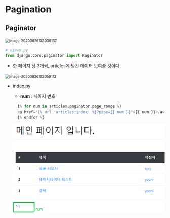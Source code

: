 # Pagination

## Paginator

<img src="C:\Users\sec\AppData\Roaming\Typora\typora-user-images\image-20200626103036137.png" alt="image-20200626103036137" style="zoom:80%;" />

```python
# views.py
from django.core.paginator import Paginator
```

* 한 페이지 당 3개씩, articles에 담긴 데이터 보여줄 것이다.

<img src="C:\Users\sec\AppData\Roaming\Typora\typora-user-images\image-20200626103059113.png" alt="image-20200626103059113" style="zoom:80%;" />

* index.py

  * **num** : 페이지 번호

  ```python
    {% for num in articles.paginator.page_range %}
    <a href="{% url 'articles:index' %}?page={{ num }}">{{ num }}</a>
    {% endfor %}
  ```

  ![image-20200626103756346](images/image-20200626103756346.png)